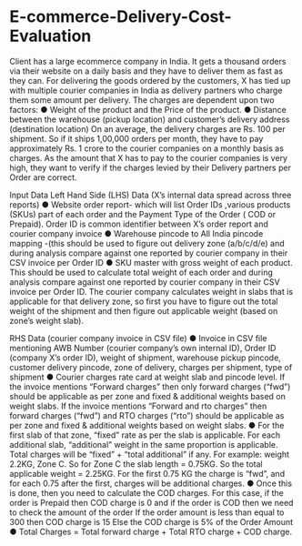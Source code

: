 # E-commerce-Delivery-Cost-Evaluation

Client has a large ecommerce company in India. 
It gets a thousand orders via their website on a daily basis and they have to deliver them as fast as they can. For delivering the goods ordered by the customers, X has tied up with multiple courier companies in India as delivery partners who charge them some amount per delivery.
The charges are dependent upon two factors:
● Weight of the product and the Price of the product.
● Distance between the warehouse (pickup location) and customer’s delivery address
(destination location)
On an average, the delivery charges are Rs. 100 per shipment. So if it ships 1,00,000 orders per month, they have to pay approximately Rs. 1 crore to the courier companies on a monthly basis as charges. As the amount that X has to pay to the courier companies is very high, they want to verify if the charges levied by their Delivery partners per Order are correct.

Input Data
Left Hand Side (LHS) Data (X’s internal data spread across three reports)
● Website order report- which will list Order IDs ,various products (SKUs) part of each order and the Payment Type of the Order ( COD or Prepaid). Order ID is common identifier between X’s order report and courier company invoice
● Warehouse pincode to All India pincode mapping -(this should be used to figure out delivery zone (a/b/c/d/e) and during analysis compare against one reported by courier company in their CSV invoice per Order ID
● SKU master with gross weight of each product. This should be used to calculate total weight of each order and during analysis compare against one reported by courier company in their CSV invoice per Order ID. The courier company calculates weight in slabs that is applicable for that delivery zone, so first you have to figure out the total weight of the shipment and then figure out applicable weight (based on zone’s weight slab).

RHS Data (courier company invoice in CSV file)
● Invoice in CSV file mentioning AWB Number (courier company’s own internal ID), Order ID (company X’s order ID), weight of shipment, warehouse pickup pincode, customer delivery pincode, zone of delivery, charges per shipment, type of shipment
● Courier charges rate card at weight slab and pincode level. If the invoice mentions “Forward charges” then only forward charges (“fwd”) should be applicable as per zone and fixed & additional weights based on weight slabs. If the invoice mentions “Forward and rto charges” then forward charges (“fwd”) and RTO charges (“rto”) should be applicable as per zone and fixed & additional weights based on weight slabs.
● For the first slab of that zone, “fixed” rate as per the slab is applicable. For each additional slab, “additional” weight in the same proportion is applicable. Total charges will be “fixed” + “total additional” if any. For example: weight 2.2KG, Zone C. So for Zone C the slab length = 0.75KG. So the total applicable weight = 2.25KG. For the first 0.75 KG the charge is “fwd”, and for each 0.75 after the first, charges will be additional charges.
● Once this is done, then you need to calculate the COD charges. For this case, if the order is Prepaid then COD charge is 0 and if the order is COD then we need to check the amount of the order If the order amount is less than equal to 300 then COD charge is 15 Else the COD charge is 5% of the Order Amount
● Total Charges = Total forward charge + Total RTO charge + COD charge.
